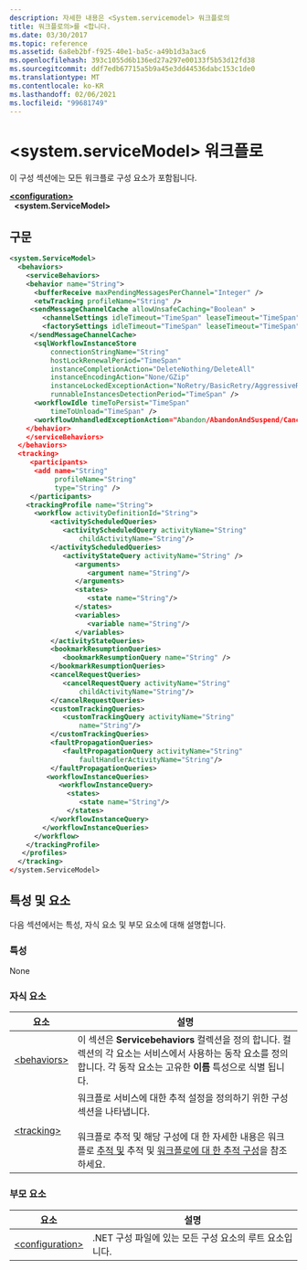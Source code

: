 ```yaml
---
description: 자세한 내용은 <System.servicemodel> 워크플로의
title: 워크플로의>를 <합니다.
ms.date: 03/30/2017
ms.topic: reference
ms.assetid: 6a8eb2bf-f925-40e1-ba5c-a49b1d3a3ac6
ms.openlocfilehash: 393c1055d6b136ed27a297e00133f5b53d12fd38
ms.sourcegitcommit: ddf7edb67715a5b9a45e3dd44536dabc153c1de0
ms.translationtype: MT
ms.contentlocale: ko-KR
ms.lasthandoff: 02/06/2021
ms.locfileid: "99681749"
---
```

# <a name="systemservicemodel-of-workflow"></a>\<system.serviceModel> 워크플로

이 구성 섹션에는 모든 워크플로 구성 요소가 포함됩니다.  

[**\<configuration>**](../configuration-element.md)\
&nbsp;&nbsp;**\<system.ServiceModel>**  
  
## <a name="syntax"></a>구문  
  
```xml  
<system.ServiceModel>  
  <behaviors>  
    <serviceBehaviors>  
    <behavior name="String">  
      <bufferReceive maxPendingMessagesPerChannel="Integer" />  
      <etwTracking profileName="String" />  
     <sendMessageChannelCache allowUnsafeCaching="Boolean" >
        <channelSettings idleTimeout="TimeSpan" leaseTimeout="TimeSpan" maxItemsInCache="Integer" />  
        <factorySettings idleTimeout="TimeSpan" leaseTimeout="TimeSpan" maxItemsInCache="Integer" />  
     </sendMessageChannelCache>  
      <sqlWorkflowInstanceStore
          connectionStringName="String"
          hostLockRenewalPeriod="TimeSpan"  
          instanceCompletionAction="DeleteNothing/DeleteAll"  
          instanceEncodingAction="None/GZip"  
          instanceLockedExceptionAction="NoRetry/BasicRetry/AggressiveRetry"  
          runnableInstancesDetectionPeriod="TimeSpan" />  
      <workflowIdle timeToPersist="TimeSpan"  
          timeToUnload="TimeSpan" />  
      <workflowUnhandledExceptionAction="Abandon/AbandonAndSuspend/Cancel/Terminate" />  
    </behavior>  
    </serviceBehaviors>  
  </behaviors>  
  <tracking>
     <participants>
      <add name="String"
           profileName="String"  
           type="String" />
     </participants>
    <trackingProfile name="String">  
      <workflow activityDefinitionId="String">  
          <activityScheduledQueries>  
             <activityScheduledQuery activityName="String"  
                 childActivityName="String"/>  
          </activityScheduledQueries>  
             <activityStateQuery activityName="String" />  
                <arguments>  
                   <argument name="String"/>  
                </arguments>  
                <states>  
                   <state name="String"/>  
                </states>  
                <variables>  
                   <variable name="String"/>  
                </variables>  
          </activityStateQueries>  
          <bookmarkResumptionQueries>  
             <bookmarkResumptionQuery name="String" />  
          </bookmarkResumptionQueries>  
          <cancelRequestQueries>  
             <cancelRequestQuery activityName="String"  
                 childActivityName="String"/>  
          </cancelRequestQueries>  
          <customTrackingQueries>  
             <customTrackingQuery activityName="String"  
                 name="String"/>  
          </customTrackingQueries>  
          <faultPropagationQueries>  
             <faultPropagationQuery activityName="String"  
                 faultHandlerActivityName="String"/>  
          </faultPropagationQueries>  
         <workflowInstanceQueries>  
            <workflowInstanceQuery>  
              <states>  
                 <state name="String"/>  
              </states>  
          </workflowInstanceQuery>  
        </workflowInstanceQueries>  
      </workflow>  
    </trackingProfile>
   </profiles>  
  </tracking>  
</system.ServiceModel>  
```  
  
## <a name="attributes-and-elements"></a>특성 및 요소  

 다음 섹션에서는 특성, 자식 요소 및 부모 요소에 대해 설명합니다.  
  
### <a name="attributes"></a>특성  

 None  
  
### <a name="child-elements"></a>자식 요소  
  
|요소|설명|  
|-------------|-----------------|  
|[\<behaviors>](behaviors-of-workflow.md)|이 섹션은 **Servicebehaviors** 컬렉션을 정의 합니다.  컬렉션의 각 요소는 서비스에서 사용하는 동작 요소를 정의합니다. 각 동작 요소는 고유한 **이름** 특성으로 식별 됩니다.|  
|[\<tracking>](tracking.md)|워크플로 서비스에 대한 추적 설정을 정의하기 위한 구성 섹션을 나타냅니다.<br /><br /> 워크플로 추적 및 해당 구성에 대 한 자세한 내용은 워크플로 [추적 및](../../../windows-workflow-foundation/workflow-tracking-and-tracing.md) 추적 및 [워크플로에 대 한 추적 구성](../../../windows-workflow-foundation/configuring-tracking-for-a-workflow.md)을 참조 하세요.|  
  
### <a name="parent-elements"></a>부모 요소  
  
|요소|설명|  
|-------------|-----------------|  
|[\<configuration>](../configuration-element.md)|.NET 구성 파일에 있는 모든 구성 요소의 루트 요소입니다.|
